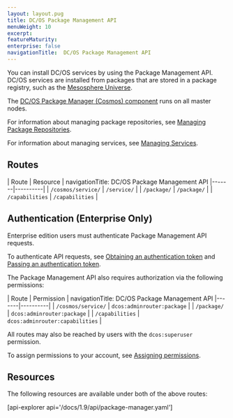 ```yaml
---
layout: layout.pug
title: DC/OS Package Management API
menuWeight: 10
excerpt:
featureMaturity:
enterprise: false
navigationTitle:  DC/OS Package Management API
---
```


You can install DC/OS services by using the Package Management API. DC/OS services are installed from packages that are stored in a package registry, such as the [Mesosphere Universe](/docs/1.9/overview/concepts/#mesosphere-universe).

The [DC/OS Package Manager (Cosmos) component](/docs/1.9/overview/architecture/components/#dcos-package-manager) runs on all master nodes.

For information about managing package repositories, see [Managing Package Repositories](/docs/1.9/administering-clusters/repo/).

For information about managing services, see [Managing Services](/docs/1.9/deploying-services/).


## Routes

| Route | Resource |
navigationTitle:  DC/OS Package Management API
|-------|----------|
| `/cosmos/service/` | `/service/` |
| `/package/` | `/package/` |
| `/capabilities` | `/capabilities` |

## Authentication (Enterprise Only)

Enterprise edition users must authenticate Package Management API requests.

To authenticate API requests, see [Obtaining an authentication token](/docs/1.9/security/ent/iam-api/#obtaining-an-authentication-token) and [Passing an authentication token](/docs/1.9/security/ent/iam-api/#passing-an-authentication-token).

The Package Management API also requires authorization via the following permissions:

| Route | Permission |
navigationTitle:  DC/OS Package Management API
|-------|----------|
| `/cosmos/service/` | `dcos:adminrouter:package` |
| `/package/` | `dcos:adminrouter:package` |
| `/capabilities` | `dcos:adminrouter:capabilities` |

All routes may also be reached by users with the `dcos:superuser` permission.

To assign permissions to your account, see [Assigning permissions](/docs/1.9/security/ent/perms-reference/).


## Resources

The following resources are available under both of the above routes:

[api-explorer api='/docs/1.9/api/package-manager.yaml']

